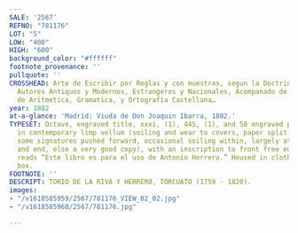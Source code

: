 ```yaml
---
SALE: '2567'
REFNO: "781176"
LOT: "5"
LOW: "400"
HIGH: "600"
background_color: "#ffffff"
footnote_provenance: ''
pullquote: ''
CROSSHEAD: Arte de Escribir por Reglas y con muestras, segun la Doctrina de los mejores
  Autores Antiquos y Modernos, Estrangeros y Nacionales, Acompanado de Unos Principios
  de Aritmetica, Gramatica, y Ortografia Castellana…
year: 1802
at-a-glance: 'Madrid: Viuda de Don Joaquin Ibarra, 1802.'
TYPESET: Octavo, engraved title, xxxi, (1), 445, (1), and 58 engraved plates, bound
  in contemporary limp vellum (soiling and wear to covers, paper split at front hinge,
  some signatures pushed forward, occasional soiling within, largely at beginning
  and end, else a very good copy), with an inscription to front free endpaper that
  reads “Este libro es para el uso de Antonio Herrero.” Housed in cloth clamshell
  box.
FOOTNOTE: ''
DESCRIPT: TORIO DE LA RIVA Y HERRERO, TORCUATO (1759 - 1820).
images:
- "/v1618585959/2567/781176_VIEW_02_02.jpg"
- "/v1618585960/2567/781176.jpg"

---
```

